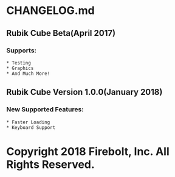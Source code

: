 # CHANGELOG.md

## Rubik Cube Beta(April 2017)
### Supports:
    * Testing
    * Graphics
    * And Much More!

## Rubik Cube Version 1.0.0(January 2018)
### New Supported Features:
    * Faster Loading
    * Keyboard Support

# Copyright 2018 Firebolt, Inc. All Rights Reserved.
